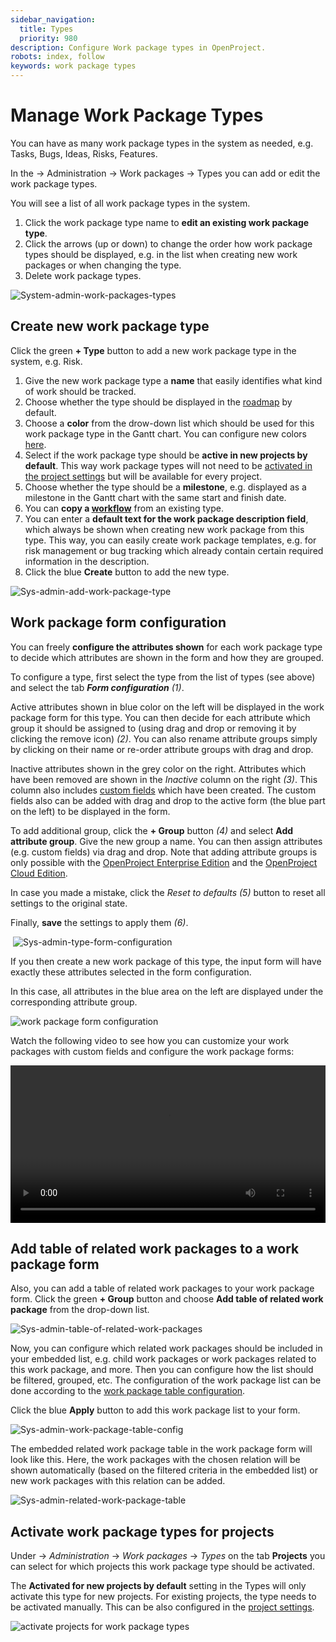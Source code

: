 ```yaml
---
sidebar_navigation:
  title: Types
  priority: 980
description: Configure Work package types in OpenProject.
robots: index, follow
keywords: work package types
---
```


# Manage Work Package Types

You can have as many work package types in the system as needed, e.g. Tasks, Bugs, Ideas, Risks, Features.

In the -> Administration -> Work packages -> Types you can add or edit the work package types.

You will see a list of all work package types in the system.

1. Click the work package type name to **edit an existing work package type**.
2. Click the arrows (up or down) to change the order how work package types should be displayed, e.g. in the list when creating new work packages or when changing the type.
3. Delete work package types.

![System-admin-work-packages-types](System-admin-work-packages-types.png)

## Create new work package type

Click the green **+ Type** button to add a new work package type in the system, e.g. Risk.

1. Give the new work package type a **name** that easily identifies what kind of work should be tracked.
2. Choose whether the type should be displayed in the [roadmap](../../../user-guide/roadmap/) by default.
3. Choose a **color** from the drow-down list which should be used for this work package type in the Gantt chart. You can configure new colors [here](../../colors).
4. Select if the work package type should be **active in new projects by default**. This way work package types will not need to be [activated in the project settings](../../../user-guide/projects/project-settings/work-package-types/) but will be available for every project.
5. Choose whether the type should be a **milestone**, e.g. displayed as a milestone in the Gantt chart with the same start and finish date.
6. You can **copy a [workflow](../work-package-workflows)** from an existing type.
7. You can enter a **default text for the work package description field**, which always be shown when creating new work package from this type. This way, you can easily create work package templates, e.g. for risk management or bug tracking which already contain certain required information in the description.
8. Click the blue **Create** button to add the new type.

![Sys-admin-add-work-package-type](Sys-admin-add-work-package-type.png)

## Work package form configuration

You can freely **configure the attributes shown** for each work package type to decide which attributes are shown in the form and how they are grouped.

To configure a type, first select the type from the list of types (see above) and select the tab ***Form configuration*** *(1)*.

Active attributes shown in blue color on the left will be displayed in the work package form for this type.
You can then decide for each attribute which group it should be assigned to (using drag and drop or removing it by clicking the remove  icon) *(2)*. You can also rename attribute groups simply by clicking on their name or re-order attribute groups with drag and drop.

Inactive attributes shown in the grey color on the right. Attributes which have been removed are shown in the *Inactive* column on the right *(3)*. This column also includes [custom fields](../../custom-fields) which have been created. The custom fields also can be added with drag and drop to the active form (the blue part on the left) to be displayed in the form.

To add additional group, click the **+ Group** button *(4)* and select **Add attribute group**. Give the new group a name. You can then assign attributes (e.g. custom fields) via drag and drop. Note that adding attribute groups is only possible  with the [OpenProject Enterprise Edition](https://www.openproject.org/enterprise-edition/) and the [OpenProject Cloud Edition](https://www.openproject.org/hosting/).

In case you made a mistake, click the *Reset to defaults (5)* button to reset all settings to the original state.

Finally, **save** the settings to apply them *(6)*.

​      ![Sys-admin-type-form-configuration](Sys-admin-type-form-configuration-1579181896505.png)

If you then create a new work package of this type, the input form will have exactly these attributes selected in the form configuration.

In this case, all attributes in the blue area on the left are displayed under the corresponding attribute group.

![work package form configuration](image-20200116150227458.png)

Watch the following video to see how you can customize your work packages with custom fields and configure the work package forms:

<video src="https://www.openproject.org/wp-content/uploads/2020/12/OpenProject-Forms-and-Custom-Fields-1.mp4" type="video/mp4" controls="" style="width:100%"></video>

## Add table of related work packages to a work package form

Also, you can add a table of related work packages to your work package form. Click the green **+ Group** button and choose **Add table of related work package** from the drop-down list.

![Sys-admin-table-of-related-work-packages](Sys-admin-table-of-related-work-packages.png)

Now, you can configure which related work packages should be included in your embedded list, e.g. child work packages or work packages related to this work package, and more. Then you can configure how the list should be filtered, grouped, etc. The configuration of the work package list can be done according to the [work package table configuration](../../../user-guide/work-packages/work-package-table-configuration/).

Click the blue **Apply** button to add this work package list to your form.

![Sys-admin-work-package-table-config](Sys-admin-work-package-table-config.png)

The embedded related work package table in the work package form will look like this. Here, the work packages with the chosen relation will be shown automatically (based on the filtered criteria in the embedded list) or new work packages with this relation can be added. 

![Sys-admin-related-work-package-table](Sys-admin-related-work-package-table.png)

## Activate work package types for projects

Under -> *Administration* -> *Work packages* -> *Types* on the tab **Projects** you can select for which projects this work package type should be activated. 

The **Activated for new projects by default** setting in the Types will only activate this type for new projects. For existing projects, the type needs to be activated manually. 
This can be also configured in the [project settings](../../../user-guide/projects/project-settings).

![activate projects for work package types](image-20200116150513323.png)

